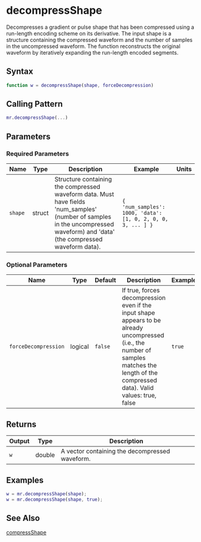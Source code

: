 # decompressShape

Decompresses a gradient or pulse shape that has been compressed using a run-length encoding scheme on its derivative.  The input shape is a structure containing the compressed waveform and the number of samples in the uncompressed waveform. The function reconstructs the original waveform by iteratively expanding the run-length encoded segments.

## Syntax

```matlab
function w = decompressShape(shape, forceDecompression)
```

## Calling Pattern

```matlab
mr.decompressShape(...)
```

## Parameters

### Required Parameters

| Name | Type | Description | Example | Units |
|------|------|-------------|---------|-------|
| `shape` | struct | Structure containing the compressed waveform data.  Must have fields 'num_samples' (number of samples in the uncompressed waveform) and 'data' (the compressed waveform data). | `{ 'num_samples': 1000, 'data': [1, 0, 2, 0, 0, 3, ... ] }` |  |

### Optional Parameters

| Name | Type | Default | Description | Example |
|------|------|---------|-------------|---------|
| `forceDecompression` | logical | `false` | If true, forces decompression even if the input shape appears to be already uncompressed (i.e., the number of samples matches the length of the compressed data). Valid values: true, false | `true` |

## Returns

| Output | Type | Description |
|--------|------|-------------|
| `w` | double | A vector containing the decompressed waveform. |

## Examples

```matlab
w = mr.decompressShape(shape);
w = mr.decompressShape(shape, true);
```

## See Also

[compressShape](compressShape.md)
